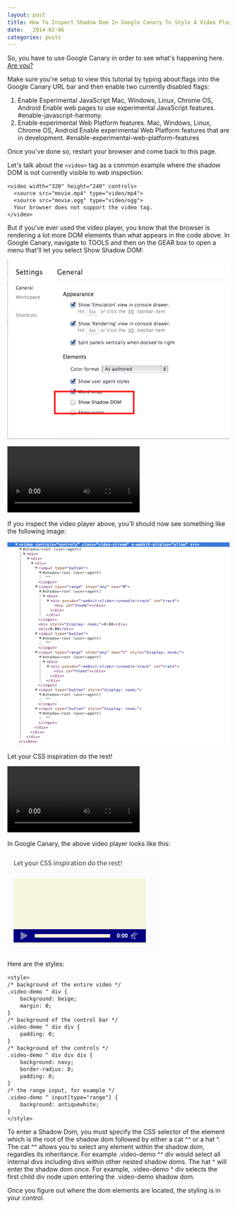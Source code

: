 ```yaml
---
layout: post
title: How To Inspect Shadow Dom In Google Canary To Style A Video Player
date:   2014-02-06
categories: posts
---
```


<style>
.video-demo ^ div {
	background: beige;
	margin: 0;
}
.video-demo ^ div div {
	padding: 0;
}
.video-demo ^ div div div {
	background: navy;
	border-radius: 0;
	padding: 0;
}
.video-demo ^ input[type="range"] {
	background: antiquewhite;
}
</style>

So, you have to use Google Canary in order to see what's happening here. [Are you?](https://www.google.com/intl/en/chrome/browser/canary.html)

Make sure you're setup to view this tutorial by typing about:flags into the Google Canary URL bar and then enable two currently disabled flags: 

1. Enable Experimental JavaScript Mac, Windows, Linux, Chrome OS, Android Enable web pages to use experimental JavaScript features. #enable-javascript-harmony.
2. Enable experimental Web Platform features. Mac, Windows, Linux, Chrome OS, Android
Enable experimental Web Platform features that are in development. #enable-experimental-web-platform-features

Once you've done so, restart your browser and come back to this page.

Let's talk about the ```<video>``` tag as a common example where the shadow DOM is not currently visible to web inspection:

```
<video width="320" height="240" controls>
  <source src="movie.mp4" type="video/mp4">
  <source src="movie.ogg" type="video/ogg">
  Your browser does not support the video tag.
</video>
```

But if you've ever used the video player, you know that the browser is rendering a lot more DOM elements than what appears in the code above. In Google Canary, navigate to TOOLS and then on the GEAR box to open a menu that'll let you select Show Shadow DOM:

![Show Shadow DOM](/images/2014-02-06-web-components-example/01.png)

<video controls="controls" 
       class="video-stream" 
       x-webkit-airplay="allow" 
       src=""></video>


 If you inspect the video player above, you'll should now see something like the following image:

 ![Inspecting Shadow DOM](/images/2014-02-06-web-components-example/02.png)

Let your CSS inspiration do the rest!

<video controls="controls" 
       class="video-stream video-demo" 
       x-webkit-airplay="allow" 
       src=""></video>

In Google Canary, the above video player looks like this:

![Google Canary Video Player](/images/2014-02-06-web-components-example/03.png)

Here are the styles:

```
<style>
/* background of the entire video */
.video-demo ^ div {
	background: beige;
	margin: 0;
}
/* background of the control bar */
.video-demo ^ div div {
	padding: 0;
}
/* background of the controls */
.video-demo ^ div div div {
	background: navy;
	border-radius: 0;
	padding: 0;
}
/* the range input, for example */
.video-demo ^ input[type="range"] {
	background: antiquewhite;
}
</style>
```

To enter a Shadow Dom, you must specify the CSS selector of the element which is the root of the shadow dom followed by either a cat ^^ or a hat ^. The cat ^^ allows you to select any element within the shadow dom, regardles its inheritance. For example .video-demo ^^ div would select all internal divs including divs within other nested shadow doms. The hat ^ will enter the shadow dom once. For example, .video-demo ^ div selects the first child div node upon entering the .video-demo shadow dom.

Once you figure out where the dom elements are located, the styling is in your control.
